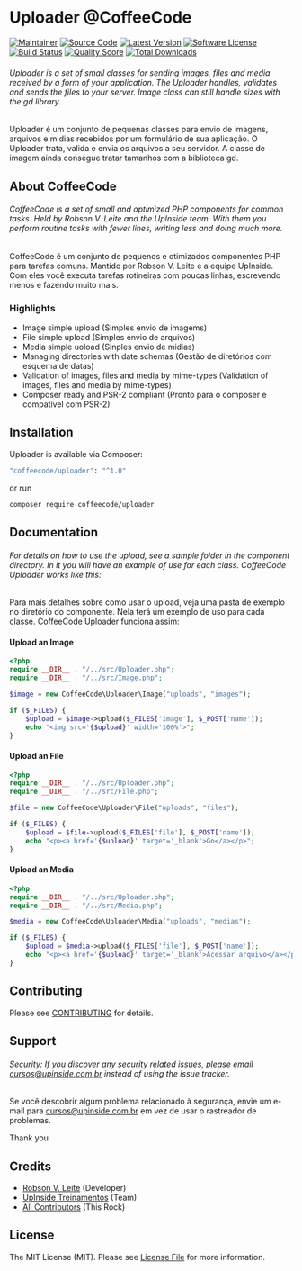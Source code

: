 # Uploader @CoffeeCode

[![Maintainer](http://img.shields.io/badge/maintainer-@robsonvleite-blue.svg?style=flat-square)](https://twitter.com/robsonvleite)
[![Source Code](http://img.shields.io/badge/source-coffeecode/uploader-blue.svg?style=flat-square)](https://github.com/robsonvleite/uploader)
[![Latest Version](https://img.shields.io/github/release/robsonvleite/uploader.svg?style=flat-square)](https://github.com/robsonvleite/uploader/releases)
[![Software License](https://img.shields.io/badge/license-MIT-brightgreen.svg?style=flat-square)](LICENSE)
[![Build Status](https://scrutinizer-ci.com/g/robsonvleite/uploader/badges/build.png?b=master)](https://scrutinizer-ci.com/g/robsonvleite/uploader/build-status/master)
[![Quality Score](https://img.shields.io/scrutinizer/g/robsonvleite/uploader.svg?style=flat-square)](https://scrutinizer-ci.com/g/robsonvleite/uploader)
[![Total Downloads](https://img.shields.io/packagist/dt/coffeecode/uploader.svg?style=flat-square)](https://packagist.org/packages/coffeecode/uploader)

###### Uploader is a set of small classes for sending images, files and media received by a form of your application. The Uploader handles, validates and sends the files to your server. Image class can still handle sizes with the gd library.

Uploader é um conjunto de pequenas classes para envio de imagens, arquivos e midias recebidos por um formulário de sua aplicação. O Uploader trata, valida e envia os arquivos a seu servidor. A classe de imagem ainda consegue tratar tamanhos com a biblioteca gd.


## About CoffeeCode

###### CoffeeCode is a set of small and optimized PHP components for common tasks. Held by Robson V. Leite and the UpInside team. With them you perform routine tasks with fewer lines, writing less and doing much more.

CoffeeCode é um conjunto de pequenos e otimizados componentes PHP para tarefas comuns. Mantido por Robson V. Leite e a equipe UpInside. Com eles você executa tarefas rotineiras com poucas linhas, escrevendo menos e fazendo muito mais.


### Highlights

- Image simple upload (Simples envio de imagems)
- File simple upload (Simples envio de arquivos)
- Media simple uoload (Sinples envio de midias)
- Managing directories with date schemas (Gestão de diretórios com esquema de datas)
- Validation of images, files and media by mime-types (Validation of images, files and media by mime-types)
- Composer ready and PSR-2 compliant (Pronto para o composer e compatível com PSR-2)


## Installation

Uploader is available via Composer:

```bash
"coffeecode/uploader": "^1.0"
```

or run

```bash
composer require coffeecode/uploader
```

## Documentation

###### For details on how to use the upload, see a sample folder in the component directory. In it you will have an example of use for each class. CoffeeCode Uploader works like this:

Para mais detalhes sobre como usar o upload, veja uma pasta de exemplo no diretório do componente. Nela terá um exemplo de uso para cada classe. CoffeeCode Uploader funciona assim:

#### Upload an Image

```php
<?php
require __DIR__ . "/../src/Uploader.php";
require __DIR__ . "/../src/Image.php";

$image = new CoffeeCode\Uploader\Image("uploads", "images");

if ($_FILES) {
    $upload = $image->upload($_FILES['image'], $_POST['name']);
    echo "<img src='{$upload}' width='100%'>";
}
```


#### Upload an File

```php
<?php
require __DIR__ . "/../src/Uploader.php";
require __DIR__ . "/../src/File.php";

$file = new CoffeeCode\Uploader\File("uploads", "files");

if ($_FILES) {
    $upload = $file->upload($_FILES['file'], $_POST['name']);
    echo "<p><a href='{$upload}' target='_blank'>Go</a></p>";
}
```

#### Upload an Media

```php
<?php
require __DIR__ . "/../src/Uploader.php";
require __DIR__ . "/../src/Media.php";

$media = new CoffeeCode\Uploader\Media("uploads", "medias");

if ($_FILES) {
    $upload = $media->upload($_FILES['file'], $_POST['name']);
    echo "<p><a href='{$upload}' target='_blank'>Acessar arquivo</a></p>";
}
```

## Contributing

Please see [CONTRIBUTING](https://github.com/robsonvleite/uploader/blob/master/CONTRIBUTING.md) for details.

## Support

###### Security: If you discover any security related issues, please email cursos@upinside.com.br instead of using the issue tracker.

Se você descobrir algum problema relacionado à segurança, envie um e-mail para cursos@upinside.com.br em vez de usar o rastreador de problemas.

Thank you

## Credits

- [Robson V. Leite](https://github.com/robsonvleite) (Developer)
- [UpInside Treinamentos](https://github.com/upinside) (Team)
- [All Contributors](https://github.com/robsonvleite/uploader/contributors) (This Rock)


## License

The MIT License (MIT). Please see [License File](https://github.com/robsonvleite/uploader/blob/master/LICENSE) for more information.